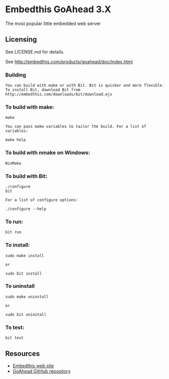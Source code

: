 Embedthis GoAhead 3.X
===

The most popular little embedded web server

Licensing
---
See LICENSE.md for details.


  See http://embedthis.com/products/goahead/doc/index.html

### Building
    You can build with make or with Bit. Bit is quicker and more flexible.
    To install Bit, download Bit from http://embedthis.com/downloads/bit/download.ejs

### To build with make:

    make

    You can pass make variables to tailor the build. For a list of variables: 

    make help

### To build with nmake on Windows:

    WinMake

### To build with Bit:

    ./configure
    bit

    For a list of configure options:

    ./configure --help

### To run:

    bit run

### To install:

    sudo make install

    or 

    sudo bit install

### To uninstall

    sudo make uninstall

    or

    sudo bit uninstall

### To test:

    bit test

Resources
---
  - [Embedthis web site](http://embedthis.com/)
  - [GoAhead GitHub repository](http://github.com/embedthis/goahead)
